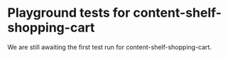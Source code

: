 # Playground tests for content-shelf-shopping-cart
We are still awaiting the first test run for content-shelf-shopping-cart.
